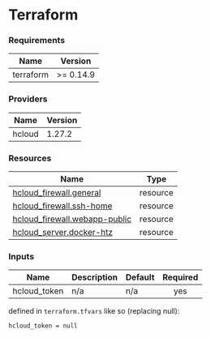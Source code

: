 # Terraform

<!-- BEGIN_TF_DOCS -->

### Requirements

| Name | Version |
|------|---------|
| terraform | >= 0.14.9 |

### Providers

| Name | Version |
|------|---------|
| hcloud | 1.27.2 |

### Resources

| Name | Type |
|------|------|
| [hcloud_firewall.general](https://registry.terraform.io/providers/hetznercloud/hcloud/latest/docs/resources/firewall) | resource |
| [hcloud_firewall.ssh-home](https://registry.terraform.io/providers/hetznercloud/hcloud/latest/docs/resources/firewall) | resource |
| [hcloud_firewall.webapp-public](https://registry.terraform.io/providers/hetznercloud/hcloud/latest/docs/resources/firewall) | resource |
| [hcloud_server.docker-htz](https://registry.terraform.io/providers/hetznercloud/hcloud/latest/docs/resources/server) | resource |

### Inputs

| Name | Description | Default | Required |
|------|-------------|---------|:--------:|
| hcloud\_token | n/a | n/a | yes |

defined in `terraform.tfvars` like so (replacing null):

```hcl
hcloud_token = null

```

<!-- END_TF_DOCS -->

